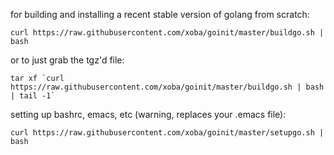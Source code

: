 for building and installing a recent stable version of golang from scratch:

    curl https://raw.githubusercontent.com/xoba/goinit/master/buildgo.sh | bash

or to just grab the tgz'd file:
 
    tar xf `curl https://raw.githubusercontent.com/xoba/goinit/master/buildgo.sh | bash | tail -1`

setting up bashrc, emacs, etc (warning, replaces your .emacs file):

    curl https://raw.githubusercontent.com/xoba/goinit/master/setupgo.sh | bash
